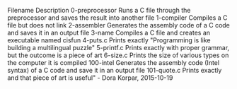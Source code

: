 Filename 	Description
0-preprocessor 	Runs a C file through the preprocessor and saves the result into another file
1-compiler 	Compiles a C file but does not link
2-assembler 	Generates the assembly code of a C code and saves it in an output file
3-name 	        Compiles a C file and creates an executable named cisfun
4-puts.c 	Prints exactly "Programming is like building a multilingual puzzle"
5-printf.c 	Prints exactly with proper grammar, but the outcome is a piece of art
6-size.c 	Prints the size of various types on the computer it is compiled
100-intel 	Generates the assembly code (Intel syntax) of a C code and save it in an output file
101-quote.c 	Prints exactly and that piece of art is useful" - Dora Korpar, 2015-10-19
